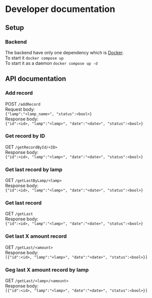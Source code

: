 # Developer documentation

## Setup

### Backend  
The backend have only one dependency which is [Docker](https://www.docker.com/).  
To start it `docker compose up`  
To start it as a daemon `docker compose up -d`  

## API documentation
### Add record
POST `/addRecord`  
Request body:  
`{"lamp":"<lamp_name>", "status":<bool>}`  
Response body:  
`{"id":<id>, "lamp":"<lamp>", "date":"<date>", "status":<bool>}`

### Get record by ID
GET `/getRecordById/<ID>`  
Response body:  
`{"id":<id>, "lamp":"<lamp>", "date":"<date>", "status":<bool>}`

### Get last record by lamp
GET `/getLastByLamp/<lamp>`  
Response body:  
`{"id":<id>, "lamp":"<lamp>", "date":"<date>", "status":<bool>}`

### Get last record
GET `/getLast`  
Response body:  
`{"id":<id>, "lamp":"<lamp>", "date":"<date>", "status":<bool>}`

### Get last X amount record
GET `/getLast/<amount>`  
Response body:  
`[{"id":<id>, "lamp":"<lamp>", "date":"<date>", "status":<bool>}]`

### Geg last X amount record by lamp
GET `/getLast/<lamp>/<amount>`  
Response body:  
`[{"id":<id>, "lamp":"<lamp>", "date":"<date>", "status":<bool>}]`
